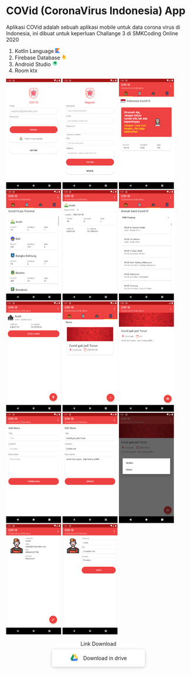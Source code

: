 # COVid (CoronaVirus Indonesia) App

Aplikasi COVid adalah sebuah aplikasi mobile untuk data corona virus di Indonesia, ini dibuat untuk keperluan Challange 3 di SMKCoding Online 2020


1. Kotlin Language <img src="screenshot/kotlin.png" alt="kotlin" width="13px">
2. Firebase Database <img src="screenshot/firebase.png" alt="firebase" width="15px">
3. Android Studio <img src="screenshot/android_studio.png" alt="Android" width="15px">
4. Room ktx


<div style="display: inline-block">
    <img src="screenshot/login.png" alt="login" width="150px">
    <img src="screenshot/register.png" alt="register" width="150px">
    <img src="screenshot/home.png" alt="home" width="150px">
    <img src="screenshot/tracker_perprov.png" alt="list_data" width="150px">
    <img src="screenshot/detail_tracker.png" alt="detail_data" width="150px">
    <img src="screenshot/list_hospital.png" alt="list_hospital" width="150px">
    <img src="screenshot/detail_hospital.png" alt="detail_hospital" width="150px">
    <img src="screenshot/list_artikel.png" alt="list_artikel" width="150px">
    <img src="screenshot/detail_article.png" alt="detail_artikel" width="150px">
    <img src="screenshot/artikel_add.png" alt="add_artikel" width="150px">
    <img src="screenshot/artikel_edit.png" alt="edit_artikel" width="150px">
    <img src="screenshot/2ways.png" alt="2ways" width="150px">
    <img src="screenshot/getUser.png" alt="user" width="150px">
    <img src="screenshot/edit_user.png" alt="user_edit" width="150px">
</div>

<div style="text-align: center">
    <p>Link Download</p>
    <a onclick="https://drive.google.com/drive/folders/146XQmbqeei-VwOka7BzS2auGYCkVQqlJ?usp=sharing" style="border: none; padding: 15px 50px 15px 50px; border-radius: 5px; background-color: white; box-shadow: 0px .125rem .5rem rgba(0,0,0,0.2)">
    <img src="screenshot/drive.png" width="22px" style="position: relative; top: 4px; margin-right: 10px"> Download in drive</a>
</div>